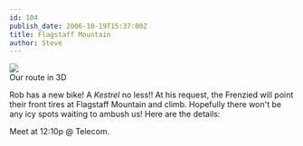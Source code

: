 ```yaml
---
id: 104
publish_date: 2006-10-19T15:37:00Z
title: Flagstaff Mountain
author: Steve
---
```

![](http://www.flagstafffrenzy.org/wp-content/uploads/2006/10/flagstaff_3D.gif)  
Our route in 3D

Rob has a new bike! A _Kestrel_ no less!! At his request, the Frenzied will point their front tires at Flagstaff Mountain and climb. Hopefully there won't be any icy spots waiting to ambush us! Here are the details:

Meet at 12:10p @ Telecom.